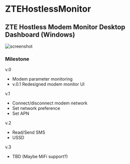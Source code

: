 # ZTEHostlessMonitor
## ZTE Hostless Modem Monitor Desktop Dashboard (Windows)

![screenshot](https://s10.postimg.org/pf5tpro7d/2017_03_06_211915.png)

### Milestone

v.0
* Modem parameter monitoring
* v.0.1 Redesigned modem monitor UI

v.1
* Connect/disconnect modem network
* Set network preference
* Set APN

v.2
* Read/Send SMS
* USSD

v.3
* TBD (Maybe MiFi support?)
